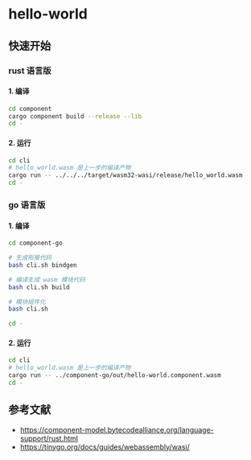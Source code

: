 # hello-world

## 快速开始

### rust 语言版
#### 1. 编译
```bash
cd component
cargo component build --release --lib
cd -
```

#### 2. 运行

```bash
cd cli
# hello_world.wasm 是上一步的编译产物
cargo run -- ../../../target/wasm32-wasi/release/hello_world.wasm
cd -
```

### go 语言版
#### 1. 编译
```bash
cd component-go

# 生成衔接代码
bash cli.sh bindgen

# 编译生成 wasm 模块代码
bash cli.sh build

# 模块组件化
bash cli.sh

cd -
```

#### 2. 运行
```bash
cd cli
# hello_world.wasm 是上一步的编译产物
cargo run -- ../component-go/out/hello-world.component.wasm
cd -
```

## 参考文献
- https://component-model.bytecodealliance.org/language-support/rust.html
- https://tinygo.org/docs/guides/webassembly/wasi/
